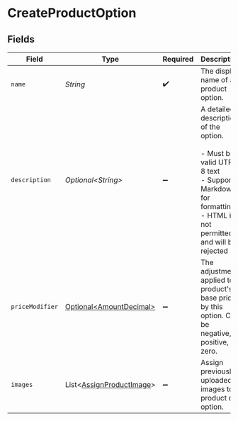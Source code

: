# CreateProductOption


## Fields

| Field                                                                                                                                             | Type                                                                                                                                              | Required                                                                                                                                          | Description                                                                                                                                       |
| ------------------------------------------------------------------------------------------------------------------------------------------------- | ------------------------------------------------------------------------------------------------------------------------------------------------- | ------------------------------------------------------------------------------------------------------------------------------------------------- | ------------------------------------------------------------------------------------------------------------------------------------------------- |
| `name`                                                                                                                                            | *String*                                                                                                                                          | :heavy_check_mark:                                                                                                                                | The display name of a product option.                                                                                                             |
| `description`                                                                                                                                     | *Optional\<String>*                                                                                                                               | :heavy_minus_sign:                                                                                                                                | A detailed description of the option.<br/><br/>- Must be valid UTF-8 text<br/>- Supports Markdown for formatting<br/>- HTML is not permitted and will be rejected |
| `priceModifier`                                                                                                                                   | [Optional\<AmountDecimal>](../../models/components/AmountDecimal.md)                                                                              | :heavy_minus_sign:                                                                                                                                | The adjustment applied to a product's base price by this option. Can be negative, positive, or zero.                                              |
| `images`                                                                                                                                          | List\<[AssignProductImage](../../models/components/AssignProductImage.md)>                                                                        | :heavy_minus_sign:                                                                                                                                | Assign previously uploaded images to a product or option.                                                                                         |